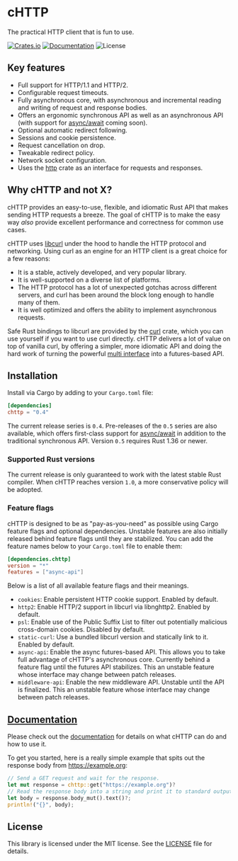 # cHTTP

The practical HTTP client that is fun to use.

[![Crates.io](https://img.shields.io/crates/v/chttp.svg)](https://crates.io/crates/chttp)
[![Documentation](https://docs.rs/chttp/badge.svg)][documentation]
![License](https://img.shields.io/badge/license-MIT-blue.svg)

## Key features

- Full support for HTTP/1.1 and HTTP/2.
- Configurable request timeouts.
- Fully asynchronous core, with asynchronous and incremental reading and writing of request and response bodies.
- Offers an ergonomic synchronous API as well as an asynchronous API (with support for [async/await] coming soon).
- Optional automatic redirect following.
- Sessions and cookie persistence.
- Request cancellation on drop.
- Tweakable redirect policy.
- Network socket configuration.
- Uses the [http] crate as an interface for requests and responses.

## Why cHTTP and not X?

cHTTP provides an easy-to-use, flexible, and idiomatic Rust API that makes sending HTTP requests a breeze. The goal of cHTTP is to make the easy way _also_ provide excellent performance and correctness for common use cases.

cHTTP uses [libcurl] under the hood to handle the HTTP protocol and networking. Using curl as an engine for an HTTP client is a great choice for a few reasons:

- It is a stable, actively developed, and very popular library.
- It is well-supported on a diverse list of platforms.
- The HTTP protocol has a lot of unexpected gotchas across different servers, and curl has been around the block long enough to handle many of them.
- It is well optimized and offers the ability to implement asynchronous requests.

Safe Rust bindings to libcurl are provided by the [curl](https://crates.io/crates/curl) crate, which you can use yourself if you want to use curl directly. cHTTP delivers a lot of value on top of vanilla curl, by offering a simpler, more idiomatic API and doing the hard work of turning the powerful [multi interface] into a futures-based API.

## Installation

Install via Cargo by adding to your `Cargo.toml` file:

```toml
[dependencies]
chttp = "0.4"
```

The current release series is `0.4`. Pre-releases of the `0.5` series are also available, which offers first-class support for [async/await] in addition to the traditional synchronous API. Version `0.5` requires Rust 1.36 or newer.

### Supported Rust versions

The current release is only guaranteed to work with the latest stable Rust compiler. When cHTTP reaches version `1.0`, a more conservative policy will be adopted.

### Feature flags

cHTTP is designed to be as "pay-as-you-need" as possible using Cargo feature
flags and optional dependencies. Unstable features are also initially
released behind feature flags until they are stabilized. You can add the
feature names below to your `Cargo.toml` file to enable them:

```toml
[dependencies.chttp]
version = "*"
features = ["async-api"]
```

Below is a list of all available feature flags and their meanings.

- `cookies`: Enable persistent HTTP cookie support. Enabled by default.
- `http2`: Enable HTTP/2 support in libcurl via libnghttp2. Enabled by default.
- `psl`: Enable use of the Public Suffix List to filter out potentially malicious cross-domain cookies. Disabled by default.
- `static-curl`: Use a bundled libcurl version and statically link to it. Enabled by default.
- `async-api`: Enable the async futures-based API. This allows you to take full advantage of cHTTP's asynchronous core. Currently behind a feature flag until the futures API stabilizes. This an unstable feature whose interface may change between patch releases.
- `middleware-api`: Enable the new middleware API. Unstable until the API is finalized. This an unstable feature whose interface may change between patch releases.

## [Documentation]

Please check out the [documentation] for details on what cHTTP can do and how to use it.

To get you started, here is a really simple example that spits out the response body from https://example.org:

```rust
// Send a GET request and wait for the response.
let mut response = chttp::get("https://example.org")?
// Read the response body into a string and print it to standard output.
let body = response.body_mut().text()?;
println!("{}", body);
```

## License

This library is licensed under the MIT license. See the [LICENSE](LICENSE) file for details.


[async/await]: https://rust-lang.github.io/async-book/01_getting_started/04_async_await_primer.html
[documentation]: https://docs.rs/chttp
[http]: https://github.com/hyperium/http
[libcurl]: https://curl.haxx.se/libcurl/
[multi interface]: https://curl.haxx.se/libcurl/c/libcurl-multi.html
